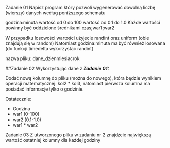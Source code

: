 Zadanie 01
Napisz program który pozwoli wygenerować dowolną liczbę (wierszy) danych według poniższego schematu

godzina:minuta
wartość od 0 do 100
wartość od 0.1 do 1.0
Każde wartości powinny być oddzielone średnikami czas;war1;war2

W przypadku losowości wartości użyjecie randint oraz uniform (obie znajdują się w random) Natomiast godzina:minuta ma być również losowana (do funkcji timedelta wykorzystać randint)

nazwa pliku: dane_dzienmiesiacrok

##Zadanie 02
Wykorzystując dane z ***Zadanie 01:***

Dodać nową kolumnę do pliku (można do nowego), która będzie wynikiem operacji matematycznej: kol2 * kol3, natomiast pierwsza kolumna ma posiadać informacje tylko o godzinie.

Ostatecznie:

* Godzina
* war1 (0-100)
* war2 (0.1-1.0)
* war1 * war2

Zadanie 03
Z utworzonego pliku w zadaniu nr 2 znajdźcie największą wartość ostatniej kolumny dla każdej godziny
